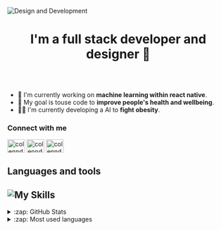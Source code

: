 
![Design and Development](https://pbs.twimg.com/profile_banners/1376658111772168192/1659559842/1500x500)

<h1 align="center"> I'm a full stack developer and designer 🎨</h1>
<br/>
<br/>

* 📱 I'm currently working on **machine learning within react native**. 
* 🎯 My goal is touse code to **improve people's health and wellbeing**.
* 🧑‍💻 I'm currently developing a AI to **fight obesity**. 

<h3> Connect with me </h3>
<p align="left">
<a href="https://twitter.com/colenndamn" target="blank"><img align="center" src="https://raw.githubusercontent.com/rahuldkjain/github-profile-readme-generator/master/src/images/icons/Social/twitter.svg" alt="colenndamn" height="30" width="40" /></a>
<a href="https://instagram.com/colenndamn" target="blank"><img align="center" src="https://raw.githubusercontent.com/rahuldkjain/github-profile-readme-generator/master/src/images/icons/Social/instagram.svg" alt="colenndamn" height="30" width="40" /></a>
<a href="https://dev.to/colenndamn" target="blank"><img align="center" src="https://raw.githubusercontent.com/rahuldkjain/github-profile-readme-generator/master/src/images/icons/Social/devto.svg" alt="colenndamn" height="30" width="40" /></a>
</p>

<h2>Languages and tools</h2>

![My Skills](https://skills.thijs.gg/icons?i=html,css,js,react,nodejs,cs,c,py,firebase,arduino,vscode,github,cloudflare,figma&theme=dark)
---

<details>
  <summary>:zap: GitHub Stats</summary>

  <img align="left" alt="colenndamn's GitHub Stats" src="https://github-readme-stats.vercel.app/api?username=colenndamn&show_icons=true&hide_border=false&title_color=ff652f&icon_color=FFE400&bg_color=09131B&text_color=ffffff&border_color=0c1a25" />

</details>


[website]: https://axesoftwareai.com
[twitter]: https://twitter.com/colenndamn
[youtube]: https://youtube.com/colenndamn
[instagram]: https://instagram.com/colenndamn
[linkedin]: https://linkedin.com/in/colenndamn


<details>
  <summary>:zap: Most used languages</summary>

<p><img align="left" src="https://github-readme-stats.vercel.app/api/top-langs?username=colenndamn&show_icons=true&locale=en&layout=compact&theme=tokyonight" alt="colenndamn" /></p>

</details>
